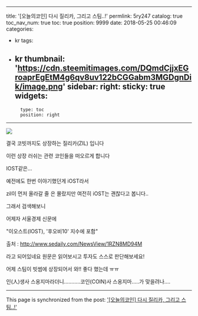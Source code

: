 
---
title: '[오늘의코인] 다시 질리카, 그리고 스팀..!'
permlink: 5ry247
catalog: true
toc_nav_num: true
toc: true
position: 9999
date: 2018-05-25 00:46:09
categories:
- kr
tags:
- kr
thumbnail: 'https://cdn.steemitimages.com/DQmdCjjxEGroaprEgEtM4g6qv8uv122bCGGabm3MGDgnDik/image.png'
sidebar:
    right:
        sticky: true
widgets:
    -
        type: toc
        position: right
---


![](https://cdn.steemitimages.com/DQmdCjjxEGroaprEgEtM4g6qv8uv122bCGGabm3MGDgnDik/image.png)

결국 코빗까지도 상장하는 질리카(ZIL) 입니다

이런 상장 러쉬는 관련 코인들을 떠오르게 합니다

IOST같은...

예전에도 한번 이야기했던게 iOST라서 

zil이 먼저 올라갈 줄 은 몰랐지만 여전히 iOST는 괜찮다고 봅니다..

그래서 검색해보니

어제자 서울경제 신문에

 "이오스트(IOST), '후오비10' 지수에 포함"

출처 : http://www.sedaily.com/NewsView/1RZN8MD94M

라고 되어있네요 원문은 읽어보시고 투자도 스스로 판단해보세요!


어제 스팀이 빗썸에 상장되어서 와!! 좋다 했는데 ㅠㅠ

인(人)생사 스옹지마라더니...........코인(COIN)사 스옹지마.....가 맞을려나....

- - -

This page is synchronized from the post: ['[오늘의코인] 다시 질리카, 그리고 스팀..!'](https://steemit.com/@virus707/5ry247)
